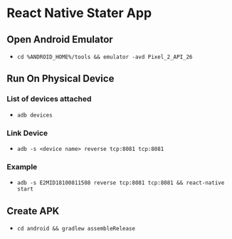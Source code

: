 # React Native Stater App

## Open Android Emulator

- `cd %ANDROID_HOME%/tools && emulator -avd Pixel_2_API_26`

## Run On Physical Device

### List of devices attached

- `adb devices`

### Link Device

- `adb -s <device name> reverse tcp:8081 tcp:8081`

### Example

- `adb -s E2MID18100811508 reverse tcp:8081 tcp:8081 && react-native start`

## Create APK

- `cd android && gradlew assembleRelease`
